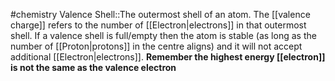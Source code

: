 #chemistry 
Valence Shell::The outermost shell of an atom. The [[valence charge]] refers to the number of [[Electron|electrons]] in that outermost shell. If a valence shell is full/empty then the atom is stable (as long as the number of [[Proton|protons]] in the centre aligns) and it will not accept additional [[Electron|electrons]]. **Remember the highest energy [[electron]] is not the same as the valence electron**
